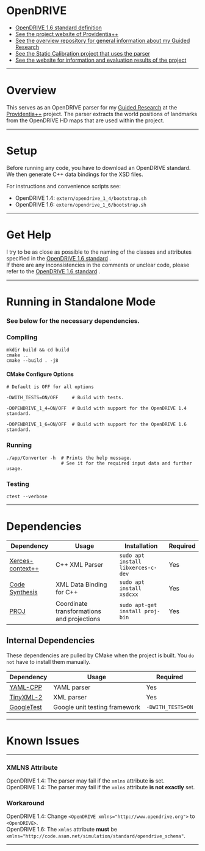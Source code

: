 # OpenDRIVE

- [OpenDRIVE 1.6 standard definition](https://www.asam.net/index.php?eID=dumpFile&t=f&f=3495&token=56b15ffd9dfe23ad8f759523c806fc1f1a90a0e8#)
- [See the project website of Providentia++](https://innovation-mobility.com/en)
- [See the overview repository for general information about my Guided Research](https://github.com/Brucknem/GuidedResearch)
- [See the Static Calibration project that uses the parser](https://github.com/Brucknem/StaticCalibration)
- [See the website for information and evaluation results of the project](https://brucknem.github.io/StaticCalibration)

***

# Overview

This serves as an OpenDRIVE parser for my [Guided Research](https://github.com/Brucknem/GuidedResearch) at the
[Providentia++](https://innovation-mobility.com/en) project. The parser extracts the world positions of landmarks from
the OpenDRIVE HD maps that are used within the project.

***

# Setup

Before running any code, you have to download an OpenDRIVE standard. We then generate C++ data bindings for the XSD
files.

For instructions and convenience scripts see:

- OpenDRIVE 1.4: `extern/opendrive_1_4/bootstrap.sh`
- OpenDRIVE 1.6: `extern/opendrive_1_6/bootstrap.sh`

***

# Get Help

I try to be as close as possible to the naming of the classes and attributes specified in
the [OpenDRIVE 1.6 standard](https://www.asam.net/index.php?eID=dumpFile&t=f&f=3495&token=56b15ffd9dfe23ad8f759523c806fc1f1a90a0e8#)
.  
If there are any inconsistencies in the comments or unclear code, please refer to
the [OpenDRIVE 1.6 standard](https://www.asam.net/index.php?eID=dumpFile&t=f&f=3495&token=56b15ffd9dfe23ad8f759523c806fc1f1a90a0e8#)
.

***

# Running in Standalone Mode

### See below for the necessary dependencies.

### Compiling

```shell
mkdir build && cd build
cmake ..
cmake --build . -j8
```

#### CMake Configure Options

```shell
# Default is OFF for all options

-DWITH_TESTS=ON/OFF     # Build with tests.

-DOPENDRIVE_1_4=ON/OFF  # Build with support for the OpenDRIVE 1.4 standard.

-DOPENDRIVE_1_6=ON/OFF  # Build with support for the OpenDRIVE 1.6 standard.
```

### Running

```shell
./app/Converter -h  # Prints the help message.
                    # See it for the required input data and further usage.
```

### Testing

```shell
ctest --verbose
```

***

# Dependencies

| Dependency | Usage | Installation | Required | 
| ---------- | ----------- | ------------ | -------- |
| [Xerces-context++](https://xerces.apache.org/xerces-c/) | C++ XML Parser | `sudo apt install libxerces-c-dev` | Yes |
| [Code Synthesis](https://www.codesynthesis.com/products/xsd) | XML Data Binding for C++ | `sudo apt install xsdcxx` | Yes |
| [PROJ](https://proj.org/) | Coordinate transformations and projections | `sudo apt-get install proj-bin` | Yes |

## Internal Dependencies

These dependencies are pulled by CMake when the project is built. You `do not` have to install them manually.

| Dependency | Usage | Required | 
| ---------- | ----------- | -------- |
| [YAML-CPP](https://github.com/jbeder/yaml-cpp.git) | YAML parser | Yes |
| [TinyXML-2](https://github.com/leethomason/tinyxml2.git) | XML parser | Yes |
| [GoogleTest](https://github.com/google/googletest) | Google unit testing framework | `-DWITH_TESTS=ON` |

***

# Known Issues

***

### XMLNS Attribute

OpenDRIVE 1.4: The parser may fail if the `xmlns` attribute **is** set.  
OpenDRIVE 1.4: The parser may fail if the `xmlns` attribute **is not exactly** set.

### Workaround

OpenDRIVE 1.4: Change `<OpenDRIVE xmlns="http://www.opendrive.org">` to `<OpenDRIVE>`.  
OpenDRIVE 1.6: The `xmlns` attribute **must** be `xmlns="http://code.asam.net/simulation/standard/opendrive_schema"`.

***
